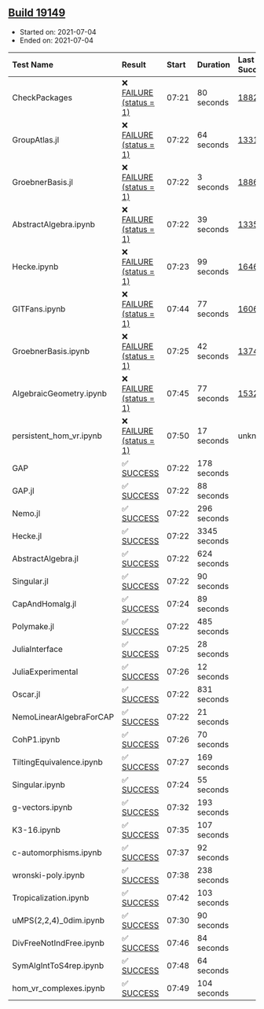## [Build 19149](https://oscarci.mathematik.uni-kl.de/job/oscar/19149/)

* Started on: 2021-07-04
* Ended on: 2021-07-04

| Test Name    | Result | Start | Duration | Last Success | First Failure |
|:-------------|:-------|:------|:---------|:-------------|:--------------|
| CheckPackages | ❌ [FAILURE (status = 1)](https://oscarci.mathematik.uni-kl.de/job/oscar/19149/artifact/logs/build-19149/CheckPackages.log) | 07:21 | 80 seconds | [18822](https://oscarci.mathematik.uni-kl.de/job/oscar/18822/) | [18823](https://oscarci.mathematik.uni-kl.de/job/oscar/18823/) |
| GroupAtlas.jl | ❌ [FAILURE (status = 1)](https://oscarci.mathematik.uni-kl.de/job/oscar/19149/artifact/logs/build-19149/GroupAtlas.jl.log) | 07:22 | 64 seconds | [13311](https://oscarci.mathematik.uni-kl.de/job/oscar/13311/) | [13312](https://oscarci.mathematik.uni-kl.de/job/oscar/13312/) |
| GroebnerBasis.jl | ❌ [FAILURE (status = 1)](https://oscarci.mathematik.uni-kl.de/job/oscar/19149/artifact/logs/build-19149/GroebnerBasis.jl.log) | 07:22 | 3 seconds | [18864](https://oscarci.mathematik.uni-kl.de/job/oscar/18864/) | [18865](https://oscarci.mathematik.uni-kl.de/job/oscar/18865/) |
| AbstractAlgebra.ipynb | ❌ [FAILURE (status = 1)](https://oscarci.mathematik.uni-kl.de/job/oscar/19149/artifact/logs/build-19149/AbstractAlgebra.ipynb.log) | 07:22 | 39 seconds | [13355](https://oscarci.mathematik.uni-kl.de/job/oscar/13355/) | [13356](https://oscarci.mathematik.uni-kl.de/job/oscar/13356/) |
| Hecke.ipynb | ❌ [FAILURE (status = 1)](https://oscarci.mathematik.uni-kl.de/job/oscar/19149/artifact/logs/build-19149/Hecke.ipynb.log) | 07:23 | 99 seconds | [16463](https://oscarci.mathematik.uni-kl.de/job/oscar/16463/) | [16464](https://oscarci.mathematik.uni-kl.de/job/oscar/16464/) |
| GITFans.ipynb | ❌ [FAILURE (status = 1)](https://oscarci.mathematik.uni-kl.de/job/oscar/19149/artifact/logs/build-19149/GITFans.ipynb.log) | 07:44 | 77 seconds | [16068](https://oscarci.mathematik.uni-kl.de/job/oscar/16068/) | [16069](https://oscarci.mathematik.uni-kl.de/job/oscar/16069/) |
| GroebnerBasis.ipynb | ❌ [FAILURE (status = 1)](https://oscarci.mathematik.uni-kl.de/job/oscar/19149/artifact/logs/build-19149/GroebnerBasis.ipynb.log) | 07:25 | 42 seconds | [13748](https://oscarci.mathematik.uni-kl.de/job/oscar/13748/) | [13749](https://oscarci.mathematik.uni-kl.de/job/oscar/13749/) |
| AlgebraicGeometry.ipynb | ❌ [FAILURE (status = 1)](https://oscarci.mathematik.uni-kl.de/job/oscar/19149/artifact/logs/build-19149/AlgebraicGeometry.ipynb.log) | 07:45 | 77 seconds | [15322](https://oscarci.mathematik.uni-kl.de/job/oscar/15322/) | [15323](https://oscarci.mathematik.uni-kl.de/job/oscar/15323/) |
| persistent_hom_vr.ipynb | ❌ [FAILURE (status = 1)](https://oscarci.mathematik.uni-kl.de/job/oscar/19149/artifact/logs/build-19149/persistent_hom_vr.ipynb.log) | 07:50 | 17 seconds | unknown | unknown |
| GAP | ✅ [SUCCESS](https://oscarci.mathematik.uni-kl.de/job/oscar/19149/artifact/logs/build-19149/GAP.log) | 07:22 | 178 seconds |  |  |
| GAP.jl | ✅ [SUCCESS](https://oscarci.mathematik.uni-kl.de/job/oscar/19149/artifact/logs/build-19149/GAP.jl.log) | 07:22 | 88 seconds |  |  |
| Nemo.jl | ✅ [SUCCESS](https://oscarci.mathematik.uni-kl.de/job/oscar/19149/artifact/logs/build-19149/Nemo.jl.log) | 07:22 | 296 seconds |  |  |
| Hecke.jl | ✅ [SUCCESS](https://oscarci.mathematik.uni-kl.de/job/oscar/19149/artifact/logs/build-19149/Hecke.jl.log) | 07:22 | 3345 seconds |  |  |
| AbstractAlgebra.jl | ✅ [SUCCESS](https://oscarci.mathematik.uni-kl.de/job/oscar/19149/artifact/logs/build-19149/AbstractAlgebra.jl.log) | 07:22 | 624 seconds |  |  |
| Singular.jl | ✅ [SUCCESS](https://oscarci.mathematik.uni-kl.de/job/oscar/19149/artifact/logs/build-19149/Singular.jl.log) | 07:22 | 90 seconds |  |  |
| CapAndHomalg.jl | ✅ [SUCCESS](https://oscarci.mathematik.uni-kl.de/job/oscar/19149/artifact/logs/build-19149/CapAndHomalg.jl.log) | 07:24 | 89 seconds |  |  |
| Polymake.jl | ✅ [SUCCESS](https://oscarci.mathematik.uni-kl.de/job/oscar/19149/artifact/logs/build-19149/Polymake.jl.log) | 07:22 | 485 seconds |  |  |
| JuliaInterface | ✅ [SUCCESS](https://oscarci.mathematik.uni-kl.de/job/oscar/19149/artifact/logs/build-19149/JuliaInterface.log) | 07:25 | 28 seconds |  |  |
| JuliaExperimental | ✅ [SUCCESS](https://oscarci.mathematik.uni-kl.de/job/oscar/19149/artifact/logs/build-19149/JuliaExperimental.log) | 07:26 | 12 seconds |  |  |
| Oscar.jl | ✅ [SUCCESS](https://oscarci.mathematik.uni-kl.de/job/oscar/19149/artifact/logs/build-19149/Oscar.jl.log) | 07:22 | 831 seconds |  |  |
| NemoLinearAlgebraForCAP | ✅ [SUCCESS](https://oscarci.mathematik.uni-kl.de/job/oscar/19149/artifact/logs/build-19149/NemoLinearAlgebraForCAP.log) | 07:22 | 21 seconds |  |  |
| CohP1.ipynb | ✅ [SUCCESS](https://oscarci.mathematik.uni-kl.de/job/oscar/19149/artifact/logs/build-19149/CohP1.ipynb.log) | 07:26 | 70 seconds |  |  |
| TiltingEquivalence.ipynb | ✅ [SUCCESS](https://oscarci.mathematik.uni-kl.de/job/oscar/19149/artifact/logs/build-19149/TiltingEquivalence.ipynb.log) | 07:27 | 169 seconds |  |  |
| Singular.ipynb | ✅ [SUCCESS](https://oscarci.mathematik.uni-kl.de/job/oscar/19149/artifact/logs/build-19149/Singular.ipynb.log) | 07:24 | 55 seconds |  |  |
| g-vectors.ipynb | ✅ [SUCCESS](https://oscarci.mathematik.uni-kl.de/job/oscar/19149/artifact/logs/build-19149/g-vectors.ipynb.log) | 07:32 | 193 seconds |  |  |
| K3-16.ipynb | ✅ [SUCCESS](https://oscarci.mathematik.uni-kl.de/job/oscar/19149/artifact/logs/build-19149/K3-16.ipynb.log) | 07:35 | 107 seconds |  |  |
| c-automorphisms.ipynb | ✅ [SUCCESS](https://oscarci.mathematik.uni-kl.de/job/oscar/19149/artifact/logs/build-19149/c-automorphisms.ipynb.log) | 07:37 | 92 seconds |  |  |
| wronski-poly.ipynb | ✅ [SUCCESS](https://oscarci.mathematik.uni-kl.de/job/oscar/19149/artifact/logs/build-19149/wronski-poly.ipynb.log) | 07:38 | 238 seconds |  |  |
| Tropicalization.ipynb | ✅ [SUCCESS](https://oscarci.mathematik.uni-kl.de/job/oscar/19149/artifact/logs/build-19149/Tropicalization.ipynb.log) | 07:42 | 103 seconds |  |  |
| uMPS(2,2,4)_0dim.ipynb | ✅ [SUCCESS](https://oscarci.mathematik.uni-kl.de/job/oscar/19149/artifact/logs/build-19149/uMPS-2-2-4-_0dim.ipynb.log) | 07:30 | 90 seconds |  |  |
| DivFreeNotIndFree.ipynb | ✅ [SUCCESS](https://oscarci.mathematik.uni-kl.de/job/oscar/19149/artifact/logs/build-19149/DivFreeNotIndFree.ipynb.log) | 07:46 | 84 seconds |  |  |
| SymAlgIntToS4rep.ipynb | ✅ [SUCCESS](https://oscarci.mathematik.uni-kl.de/job/oscar/19149/artifact/logs/build-19149/SymAlgIntToS4rep.ipynb.log) | 07:48 | 64 seconds |  |  |
| hom_vr_complexes.ipynb | ✅ [SUCCESS](https://oscarci.mathematik.uni-kl.de/job/oscar/19149/artifact/logs/build-19149/hom_vr_complexes.ipynb.log) | 07:49 | 104 seconds |  |  |
